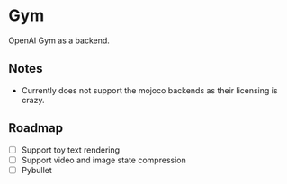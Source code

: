 # Gym

OpenAI Gym as a backend.

## Notes
- Currently does not support the mojoco backends as their licensing is crazy.

## Roadmap
- [ ] Support toy text rendering
- [ ] Support video and image state compression
- [ ] Pybullet